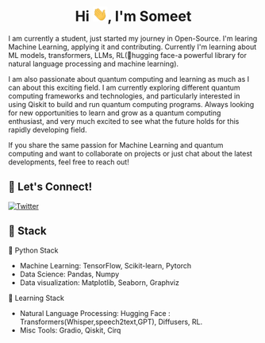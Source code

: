 <h1 align="center">Hi <img src="https://raw.githubusercontent.com/ABSphreak/ABSphreak/master/gifs/Hi.gif" width="30px">, I'm Someet</h1>

I am currently a student, just started my journey in Open-Source. I'm learing Machine Learning, applying it and contributing. Currently I'm learning about ML models, transformers, LLMs, RL(🤗hugging face-a powerful library for natural language processing and machine learning).


I am also passionate about quantum computing and learning as much as I can about this exciting field. I am currently exploring different quantum computing frameworks and technologies, and particularly interested in using Qiskit to build and run quantum computing programs. Always looking for new opportunities to learn and grow as a quantum computing enthusiast, and very much excited to see what the future holds for this rapidly developing field.

If you share the same passion for Machine Learning and quantum computing and want to collaborate on projects or just chat about the latest developments, feel free to reach out! 

## 🔗 Let's Connect!
<a href="https://twitter.com/someetsahoo" target="_blank"><img alt="Twitter" src="https://img.shields.io/badge/twitter-%231DA1F2.svg?&style=for-the-badge&logo=twitter&logoColor=white" /></a>

## 🔨 Stack
🐍 Python Stack
- Machine Learning: TensorFlow, Scikit-learn, Pytorch
- Data Science: Pandas, Numpy
- Data visualization: Matplotlib, Seaborn, Graphviz 

:book: Learning Stack
- Natural Language Processing: Hugging Face : Transformers(Whisper,speech2text,GPT), Diffusers, RL. 
- Misc Tools: Gradio, Qiskit, Cirq
